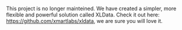 This project is no longer mainteined. We have created a simpler, more flexible and powerful solution called XLData. 
Check it out here: https://github.com/xmartlabs/xldata, we are sure you will love it.
